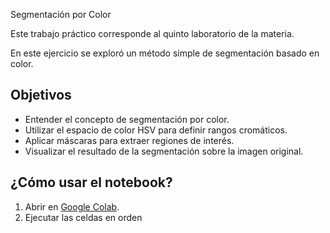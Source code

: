Segmentación por Color

Este trabajo práctico corresponde al quinto laboratorio de la materia.

En este ejercicio se exploró un método simple de segmentación basado en color. 

## Objetivos

- Entender el concepto de segmentación por color.
- Utilizar el espacio de color HSV para definir rangos cromáticos.
- Aplicar máscaras para extraer regiones de interés.
- Visualizar el resultado de la segmentación sobre la imagen original.

## ¿Cómo usar el notebook?

1. Abrir en [Google Colab](https://colab.research.google.com/).
2. Ejecutar las celdas en orden

